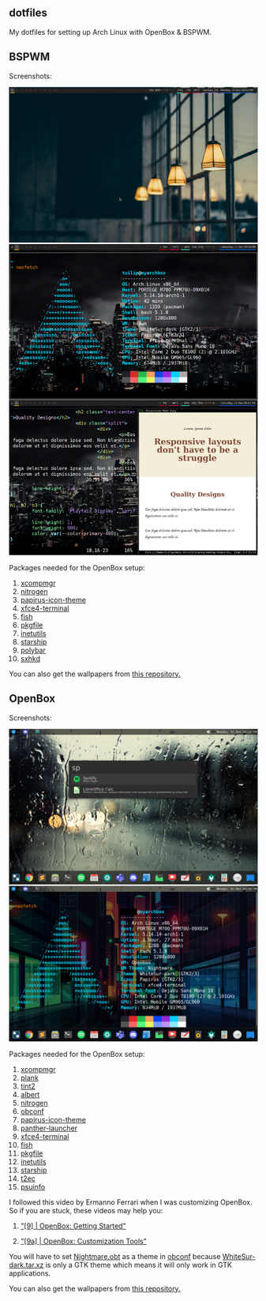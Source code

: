 ## dotfiles
My dotfiles for setting up Arch Linux with OpenBox & BSPWM.

## BSPWM
Screenshots:

![screenshot1](bspwm-showoff.png) ![screenshot2](bspwm-showoff-6.png)


Packages needed for the OpenBox setup:
1. [xcompmgr](https://archlinux.org/packages/extra/x86_64/xcompmgr/)
2. [nitrogen](https://archlinux.org/packages/extra/x86_64/nitrogen/)
3. [papirus-icon-theme](https://archlinux.org/packages/community/any/papirus-icon-theme/)
4. [xfce4-terminal](https://archlinux.org/packages/extra/x86_64/xfce4-terminal/)
5. [fish](https://archlinux.org/packages/community/x86_64/fish/)
6. [pkgfile](https://archlinux.org/packages/extra/x86_64/pkgfile/)
7. [inetutils](https://archlinux.org/packages/core/x86_64/inetutils/)
8. [starship](https://archlinux.org/packages/community/x86_64/starship/)
9. [polybar](https://aur.archlinux.org/packages/polybar/)
10. [sxhkd](https://archlinux.org/packages/community/x86_64/sxhkd/)

You can also get the wallpapers from [this repository.](https://github.com/heytuilip/wallpapers)

## OpenBox
Screenshots:

![screenshot1](openbox-show-off3.png) ![screenshot2](openbox-show-off4.png)

Packages needed for the OpenBox setup:
1. [xcompmgr](https://archlinux.org/packages/extra/x86_64/xcompmgr/)
2. [plank](https://archlinux.org/packages/community/x86_64/plank/)
3. [tint2](https://archlinux.org/packages/community/x86_64/tint2/)
4. [albert](https://aur.archlinux.org/packages/albert/)
5. [nitrogen](https://archlinux.org/packages/extra/x86_64/nitrogen/)
6. [obconf](https://archlinux.org/packages/community/x86_64/obconf/)
7. [papirus-icon-theme](https://archlinux.org/packages/community/any/papirus-icon-theme/)
8. [panther-launcher](https://aur.archlinux.org/packages/panther-launcher-git/)
9. [xfce4-terminal](https://archlinux.org/packages/extra/x86_64/xfce4-terminal/)
10. [fish](https://archlinux.org/packages/community/x86_64/fish/)
11. [pkgfile](https://archlinux.org/packages/extra/x86_64/pkgfile/)
12. [inetutils](https://archlinux.org/packages/core/x86_64/inetutils/)
13. [starship](https://archlinux.org/packages/community/x86_64/starship/)
14. [t2ec](https://aur.archlinux.org/packages/t2ec/)
15. [psuinfo](https://aur.archlinux.org/packages/psuinfo/)


I followed this video by Ermanno Ferrari when I was customizing OpenBox. So if you are stuck, these videos may help you: 
1. ["[9] | OpenBox: Getting Started"](https://www.youtube.com/watch?v=eRKtkmQ4yGI)

2. ["[9a] | OpenBox: Customization Tools"](https://www.youtube.com/watch?v=Ly0X-oMH2fk)


You will have to set [Nightmare.obt](other-necessary-files/Nightmare.obt) as a theme in [obconf](https://archlinux.org/packages/community/x86_64/obconf/) because [WhiteSur-dark.tar.xz](other-necessary-files/WhiteSur-dark.tar.xz) is only a GTK theme which means it will only work in GTK applications.


You can also get the wallpapers from [this repository.](https://github.com/heytuilip/wallpapers)
